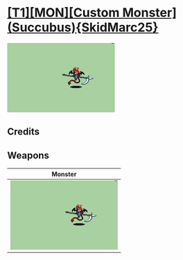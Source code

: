 # [\[T1\]\[MON\]\[Custom Monster\]\(Succubus\){SkidMarc25}](./%5BT1%5D%5BMON%5D%5BCustom%20Monster%5D(Succubus)%7BSkidMarc25%7D)

<img src="./8.%20Monster/Monster_000.png" alt="[T1][MON][Custom Monster](Succubus){SkidMarc25} standing" />

## Credits



## Weapons


|Monster |
|  :---: |
| <img alt="Monster animation" src="./8.%20Monster/Monster.gif" /> |
